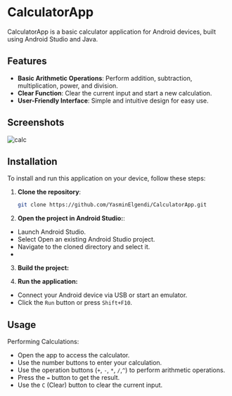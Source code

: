 # CalculatorApp

CalculatorApp is a basic calculator application for Android devices, built using Android Studio and Java.

## Features

- **Basic Arithmetic Operations**: Perform addition, subtraction, multiplication, power, and division.
- **Clear Function**: Clear the current input and start a new calculation.
- **User-Friendly Interface**: Simple and intuitive design for easy use.

## Screenshots

![calc](https://github.com/YasminElgendi/CalculatorApp/assets/54359829/9098d323-0842-4809-85bd-bcda3af585c7)


## Installation

To install and run this application on your device, follow these steps:

1. **Clone the repository**:
   ```bash
   git clone https://github.com/YasminElgendi/CalculatorApp.git

2. **Open the project in Android Studio:**:
- Launch Android Studio.
- Select Open an existing Android Studio project.
- Navigate to the cloned directory and select it.
- 
3. **Build the project:**
  
4. **Run the application:**
- Connect your Android device via USB or start an emulator.
- Click the `Run` button or press `Shift+F10`.

## Usage
Performing Calculations:

- Open the app to access the calculator.
- Use the number buttons to enter your calculation.
- Use the operation buttons (`+`, `-`, `*`, `/`,`^`) to perform arithmetic operations.
- Press the `=` button to get the result.
- Use the `C` (Clear) button to clear the current input.
